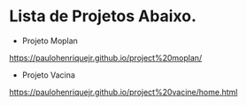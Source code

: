 # Lista de Projetos Abaixo.

* Projeto Moplan 

https://paulohenriquejr.github.io/project%20moplan/

* Projeto Vacina

https://paulohenriquejr.github.io/project%20vacine/home.html

